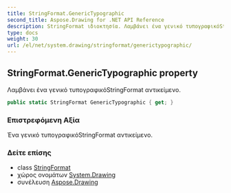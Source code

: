 ```yaml
---
title: StringFormat.GenericTypographic
second_title: Aspose.Drawing for .NET API Reference
description: StringFormat ιδιοκτησία. Λαμβάνει ένα γενικό τυπογραφικόStringFormat αντικείμενο.
type: docs
weight: 30
url: /el/net/system.drawing/stringformat/generictypographic/
---
```

## StringFormat.GenericTypographic property

Λαμβάνει ένα γενικό τυπογραφικόStringFormat αντικείμενο.

```csharp
public static StringFormat GenericTypographic { get; }
```

### Επιστρεφόμενη Αξία

Ένα γενικό τυπογραφικόStringFormat αντικείμενο.

### Δείτε επίσης

* class [StringFormat](../)
* χώρος ονομάτων [System.Drawing](../../stringformat/)
* συνέλευση [Aspose.Drawing](../../../)


